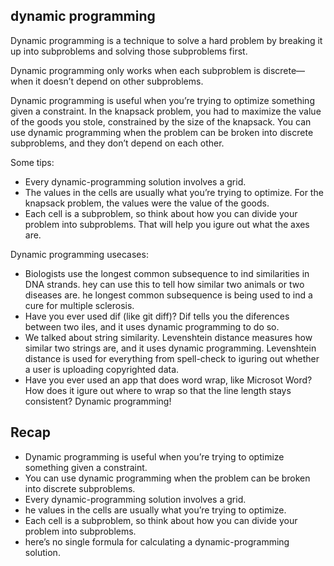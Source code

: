 ## dynamic programming

Dynamic programming is a technique to solve a hard problem by breaking it up into subproblems and solving those subproblems first.

Dynamic programming only works when each subproblem is discrete—when it doesn’t depend on other subproblems.

Dynamic programming is useful when you’re trying to optimize something given a constraint. In the knapsack problem, you had to maximize the value of the goods you stole, constrained by the size of the knapsack.
You can use dynamic programming when the problem can be broken into discrete subproblems, and they don’t depend on each other.

Some tips: 
- Every dynamic-programming solution involves a grid.
- The values in the cells are usually what you’re trying to optimize. For the knapsack problem, the values were the value of the goods.
- Each cell is a subproblem, so think about how you can divide your problem into subproblems. That will help you igure out what the axes are.

Dynamic programming usecases:
- Biologists use the longest common subsequence to ind similarities in DNA strands. hey can use this to tell how similar two animals or two diseases are. he longest common subsequence is being used to ind a cure for multiple sclerosis.
- Have you ever used dif (like git diff)? Dif tells you the diferences between two iles, and it uses dynamic programming to do so.
- We talked about string similarity. Levenshtein distance measures how similar two strings are, and it uses dynamic programming. Levenshtein distance is used for everything from spell-check to iguring out whether a user is uploading copyrighted data.
- Have you ever used an app that does word wrap, like Microsot Word? How does it igure out where to wrap so that the line length stays consistent? Dynamic programming!


## Recap
- Dynamic programming is useful when you’re trying to optimize something given a constraint.
- You can use dynamic programming when the problem can be broken into discrete subproblems.
- Every dynamic-programming solution involves a grid.
- he values in the cells are usually what you’re trying to optimize.
- Each cell is a subproblem, so think about how you can divide your problem into subproblems.
- here’s no single formula for calculating a dynamic-programming solution.